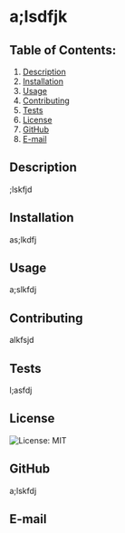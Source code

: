 # a;lsdfjk

## Table of Contents:
  1. [Description](#description) 
  2. [Installation](#Installation)
  3. [Usage](#Usage)  
  4. [Contributing](#Contributing)
  5. [Tests](#Tests)
  6. [License](#License)
  7. [GitHub](#GitHub)
  8. [E-mail](#E-mail)

## Description
;lskfjd 

## Installation
as;lkdfj

## Usage
a;slkfdj

## Contributing
alkfsjd

## Tests
l;asfdj

## License
![License: MIT](https://img.shields.io/badge/License-MIT-yellow.svg)

## GitHub
a;lskfdj 

## E-mail
